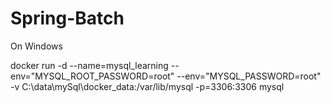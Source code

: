 # Spring-Batch


On Windows

docker run -d --name=mysql_learning --env="MYSQL_ROOT_PASSWORD=root" --env="MYSQL_PASSWORD=root" -v C:\data\mySql\docker_data:/var/lib/mysql -p=3306:3306 mysql
